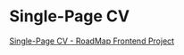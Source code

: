 # Single-Page CV

[Single-Page CV - RoadMap Frontend Project](https://roadmap.sh/projects/single-page-cv)